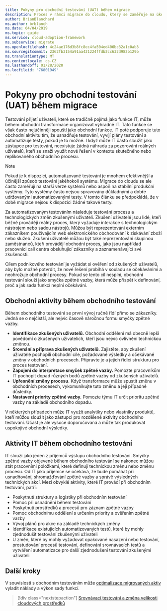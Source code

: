 ```yaml
---
title: Pokyny pro obchodní testování (UAT) během migrace
description: Proces v rámci migrace do cloudu, který se zaměřuje na úkoly při migraci úloh do cloudu.
author: BrianBlanchard
ms.author: brblanch
ms.date: 04/04/2019
ms.topic: guide
ms.service: cloud-adoption-framework
ms.subservice: migrate
ms.openlocfilehash: 4c24ae176d3b8fc8ec4fa504ed406bc32a1c0ab3
ms.sourcegitcommit: 2362fb3154a91aa421224ffdb2cc632d982b129b
ms.translationtype: MT
ms.contentlocale: cs-CZ
ms.lasthandoff: 01/28/2020
ms.locfileid: "76801949"
---
```

# <a name="guidance-for-business-testing-uat-during-migration"></a>Pokyny pro obchodní testování (UAT) během migrace

Testování přijetí uživateli, které se tradičně pojímá jako funkce IT, může během obchodní transformace organizovat výhradně IT. Tato funkce se však často nejúčinněji spouští jako obchodní funkce. IT poté podporuje tuto obchodní aktivitu tím, že usnadňuje testování, vyvíjí plány testování a automatizuje testy, pokud je to možné. I když může IT často sloužit jako zástupce pro testování, neexistuje žádná náhrada za pozorování reálných uživatelů, kteří se snaží využít nové řešení v kontextu skutečného nebo replikovaného obchodního procesu.

> [!NOTE]
> Pokud je k dispozici, automatizované testování je mnohem efektivnější a účinější způsob testování jakéhokoli systému. Migrace do cloudu se ale často zaměřují na starší verze systémů nebo aspoň na stabilní produkční systémy. Tyto systémy často nejsou spravovány důkladnými a dobře udržovanými automatizovanými testy. V tomto článku se předpokládá, že v době migrace nejsou k dispozici žádné takové testy.

Za automatizovaným testováním následuje testování procesu a technologických změn zkušenými uživateli. Zkušení uživatelé jsou lidé, kteří běžně provádějí reálný proces, který vyžaduje interakce s technologickým nástrojem nebo sadou nástrojů. Můžou být reprezentováni externím zákazníkem používajícím web elektronického obchodování k získávání zboží nebo služeb. Zkušení uživatelé můžou být také reprezentováni skupinou zaměstnanců, kteří provádějí obchodní proces, jako jsou například pracovníci call centra obsluhující zákazníky a zaznamenávající své zkušenosti.

Cílem podnikového testování je vyžádat si ověření od zkušených uživatelů, aby bylo možné potvrdit, že nové řešení probíhá v souladu se očekáváními a neohrožuje obchodní procesy. Pokud se tento cíl nesplní, obchodní testování slouží jako smyčka zpětné vazby, která může přispět k definování, proč a jak sada funkcí neplní očekávání.

## <a name="business-activities-during-business-testing"></a>Obchodní aktivity během obchodního testování

Během obchodního testování se první vývoj ručně řídí přímo se zákazníky. Jedná se o nejčistší, ale nejvíc časově náročnou formu smyčky zpětné vazby.

- **Identifikace zkušených uživatelů.** Obchodní oddělení má obecně lepší povědomí o zkušených uživatelích, kteří jsou nejvíc ovlivnění technickou změnou.
- **Srovnání a příprava zkušených uživatelů.** Zajistěte, aby zkušení uživatelé pochopili obchodní cíle, požadované výsledky a očekávané změny v obchodních procesech. Připravte je a jejich řídicí strukturu pro proces testování.
- **Zapojení do interpretace smyček zpětné vazby.** Pomozte pracovníkům IT pochopit dopad různých bodů zpětné vazby od zkušených uživatelů.
- **Upřesnění změny procesu.** Když transformace může spustit změnu v obchodních procesech, vykomunikujte tuto změnu a její případné důsledky.
- **Nastavení priority zpětné vazby.** Pomozte týmu IT určit prioritu zpětné vazby na základě obchodního dopadu.

V některých případech může IT využít analytiky nebo vlastníky produktů, kteří můžou sloužit jako zástupci pro rozdělené aktivity obchodního testování. Účast je ale vysoce doporučovaná a může tak produkovat uspokojivé obchodní výsledky.

## <a name="it-activities-during-business-testing"></a>Aktivity IT během obchodního testování

IT slouží jako jeden z příjemců výstupu obchodního testování. Smyčky zpětné vazby objevené během obchodního testování se nakonec můžou stát pracovními položkami, které definují technickou změnu nebo změnu procesu. Od IT jako příjemce se očekává, že bude pomáhat při usnadňování, shromažďování zpětné vazby a správě výsledných technických akcí. Mezi obvyklé aktivity, které IT provádí při obchodním testování, patří:

- Poskytnutí struktury a logistiky při obchodním testování
- Pomoc při usnadnění během testování
- Poskytnutí prostředků a procesů pro záznam zpětné vazby
- Pomoc obchodnímu oddělení s určením priority a ověřením zpětné vazby
- Vývoj plánů pro akce na základě technických změny
- Identifikace existujících automatizovaných testů, které by mohly zjednodušit testování zkušenými uživateli
- U změn, které by mohly vyžadovat opakované nasazení nebo testování, prostudování procesů testování, definování srovnávacích testů a vytváření automatizace pro další zjednodušení testování zkušenými uživateli

## <a name="next-steps"></a>Další kroky

V souvislosti s obchodním testováním může [optimalizace migrovaných aktiv](./optimize.md) vyladit náklady a výkon sady funkcí.

> [!div class="nextstepaction"]
> [Srovnávací testování a změna velikosti cloudových prostředků](./optimize.md)

